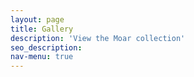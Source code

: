 ```yaml
---
layout: page
title: Gallery
description: 'View the Moar collection'
seo_description:
nav-menu: true
---
```


<!-- Main -->
<div id="main" class="alt">

<!-- Intro -->
